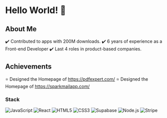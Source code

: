 # Hello World! 👾

## About Me 
✔️ Contributed to apps with 200M downloads.
✔️ 6 years of experience as a Front-end Developer
✔️ Last 4 roles in product-based companies.

## Achievements
⭐ Designed the Homepage of https://pdfexpert.com/
⭐ Designed the Homepage of https://sparkmailapp.com/

### Stack
![JavaScript](https://img.shields.io/badge/JavaScript-F7DF1E?style=for-the-badge&logo=javascript&logoColor=black)
![React](https://img.shields.io/badge/React-61DAFB?style=for-the-badge&logo=react&logoColor=black)
![HTML5](https://img.shields.io/badge/HTML5-E34F26?style=for-the-badge&logo=html5&logoColor=white)
![CSS3](https://img.shields.io/badge/CSS3-1572B6?style=for-the-badge&logo=css3&logoColor=white)
![Supabase](https://img.shields.io/badge/Supabase-3ECF8E?style=for-the-badge&logo=supabase&logoColor=white)
![Node.js](https://img.shields.io/badge/Node.js-339933?style=for-the-badge&logo=node.js&logoColor=white)
![Stripe](https://img.shields.io/badge/Stripe-635BFF?style=for-the-badge&logo=stripe&logoColor=white)
